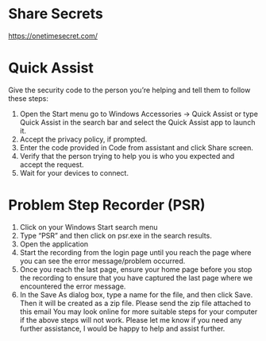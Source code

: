 # Share Secrets

https://onetimesecret.com/

# Quick Assist

Give the security code to the person you’re helping and tell them to follow these steps:

 1. Open the Start menu go to Windows Accessories -> Quick Assist or type Quick Assist in the search bar and select the Quick Assist app to launch it.
 2. Accept the privacy policy, if prompted.
 3. Enter the code provided in Code from assistant and click Share screen.
 4. Verify that the person trying to help you is who you expected and accept the request.
 5. Wait for your devices to connect.

# Problem Step Recorder (PSR)

1. Click on your Windows Start search menu
2. Type “PSR” and then click on psr.exe in the search results.
3. Open the application
4. Start the recording from the login page until you reach the page where you can see the error message/problem occurred.
5. Once you reach the last page, ensure your home page before you stop the recording to ensure that you have captured the last page where we encountered the error message.
6. In the Save As dialog box, type a name for the file, and then click Save. Then it will be created as a zip file. Please send the zip file attached to this email
You may look online for more suitable steps for your computer if the above steps will not work. 
Please let me know if you need any further assistance, I would be happy to help and assist further.
